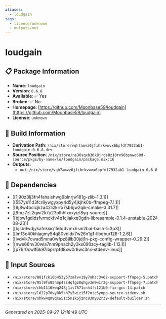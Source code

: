 ```yaml
---
aliases:
  - loudgain
tags:
  - license/unknown
  - outputs/out
---
```


# loudgain

## 📋 Package Information

- **Name**: `loudgain`
- **Version**: `0.6.8`
- **Available**: ✅ Yes
- **Broken**: ✅ No
- **Homepage**: [https://github.com/Moonbase59/loudgain](https://github.com/Moonbase59/loudgain)
- **License**: `unknown`

## 🔧 Build Information

- **Derivation Path**: `/nix/store/vqh7amvz0jfihrkvwvx6bpfdf7932ab1-loudgain-0.6.8.drv`
- **Source Position**: `/nix/store/ns30sqxb36k8jrds8z18rv96bpnwc60d-source/pkgs/by-name/lo/loudgain/package.nix:16`
- **Outputs**:
  - `out`:  `/nix/store/vqh7amvz0jfihrkvwvx6bpfdf7932ab1-loudgain-0.6.8`

## 🔗 Dependencies

- [[1j90z3lj3fn4fahaishwg9blnrjw181g-zlib-1.3.1]]
- [[557ys11d3fcr8ywgyxpy4d5y4jkjhk0b-ffmpeg-7.1.1]]
- [[9j8w4bcicjkza42lizkrrx7sb6jw2qik-cmake-3.31.7]]
- [[9mz7zlj2qwi2k7y23plhhlxxxyizl8yq-source]]
- [[bjbw1gdidsfvrmckfv4q1cjlakxq0gdn-libresample-0.1.4-unstable-2024-08-23]]
- [[bjsb6wdjykafnkixq156qdvmxhsm2bai-bash-5.3p3]]
- [[lmf3c40khlagmy54q80vnldx7w26n1g1-libebur128-1.2.6]]
- [[lvdvlk7cwad5mna0wfpz8jllb30jdj1n-pkg-config-wrapper-0.29.2]]
- [[nws66hv30wla7nm9pnach2y3ks090zcy-taglib-1.13.1]]
- [[p76r0cwlf6k97ibprrpfd8xw0r8wc3nx-stdenv-linux]]

## 📁 Input Sources

- `/nix/store/881fcki0p453y57zmlvv19y7mhzc3v62-support-ffmpeg-5.patch`
- `/nix/store/95l9fx85hmp4ss4qfgz8qhgv3n9wir2g-support-ffmpeg-7.patch`
- `/nix/store/chb1116kwq248j1is7571cnh4fs121b0-fix-gcc-14.patch`
- `/nix/store/l622p70vy8k5sh7y5wizi5f2mic6ynpg-source-stdenv.sh`
- `/nix/store/shkw4qm9qcw5sc5n1k5jznc83ny02r39-default-builder.sh`

---
*Generated on 2025-09-27 12:18:49 UTC*
